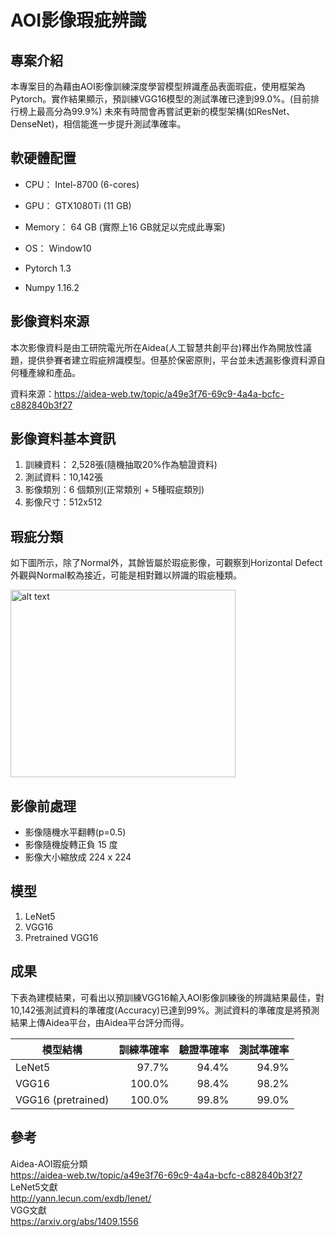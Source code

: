 # AOI影像瑕疵辨識

## 專案介紹

本專案目的為藉由AOI影像訓練深度學習模型辨識產品表面瑕疵，使用框架為Pytorch。實作結果顯示，預訓練VGG16模型的測試準確已達到99.0%。(目前排行榜上最高分為99.9%)
未來有時間會再嘗試更新的模型架構(如ResNet、DenseNet)，相信能進一步提升測試準確率。

## 軟硬體配置

- CPU： Intel-8700 (6-cores)
- GPU： GTX1080Ti (11 GB)
- Memory： 64 GB  (實際上16 GB就足以完成此專案)
- OS： Window10

- Pytorch 1.3
- Numpy 1.16.2

## 影像資料來源

本次影像資料是由工研院電光所在Aidea(人工智慧共創平台)釋出作為開放性議題，提供參賽者建立瑕疵辨識模型。但基於保密原則，平台並未透漏影像資料源自何種產線和產品。

資料來源：https://aidea-web.tw/topic/a49e3f76-69c9-4a4a-bcfc-c882840b3f27


## 影像資料基本資訊

1. 訓練資料： 2,528張(隨機抽取20%作為驗證資料)
2. 測試資料：10,142張
3. 影像類別：6 個類別(正常類別 + 5種瑕疵類別)
4. 影像尺寸：512x512

## 瑕疵分類

如下圖所示，除了Normal外，其餘皆屬於瑕疵影像，可觀察到Horizontal Defect外觀與Normal較為接近，可能是相對難以辨識的瑕疵種類。


<img src="https://github.com/hcygeorge/aoi_defect_detection/blob/master/aoi_example.png" alt="alt text" width="360" height="300">


## 影像前處理

- 影像隨機水平翻轉(p=0.5)
- 影像隨機旋轉正負 15 度
- 影像大小縮放成 224 x 224

## 模型

1. LeNet5
2. VGG16
3. Pretrained VGG16

## 成果

下表為建模結果，可看出以預訓練VGG16輸入AOI影像訓練後的辨識結果最佳，對10,142張測試資料的準確度(Accuracy)已達到99%。測試資料的準確度是將預測結果上傳Aidea平台，由Aidea平台評分而得。  



| 模型結構           | 訓練準確率 | 驗證準確率 | 測試準確率 |
| ------------------ | ---------: | ---------: | ---------: |
| LeNet5             |      97.7% |      94.4% |      94.9% |
| VGG16              |     100.0% |      98.4% |      98.2% |
| VGG16 (pretrained) |     100.0% |      99.8% |      99.0% |



## 參考

Aidea-AOI瑕疵分類  
https://aidea-web.tw/topic/a49e3f76-69c9-4a4a-bcfc-c882840b3f27  
LeNet5文獻  
http://yann.lecun.com/exdb/lenet/   
VGG文獻  
https://arxiv.org/abs/1409.1556  
